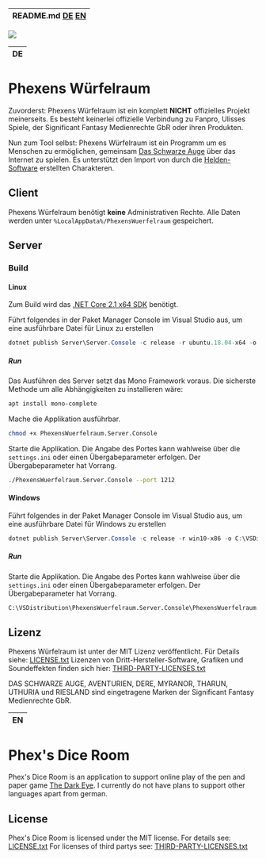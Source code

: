 | README.md  [DE](#phexens-würfelraum) [EN](#phexs-dice-room) |
|:---|

![](Ui/Ui.Desktop/Resources/AppIcon.ico)

| DE |
|:---|

# Phexens Würfelraum
Zuvorderst: Phexens Würfelraum ist ein komplett __NICHT__ offizielles Projekt meinerseits. Es besteht keinerlei offizielle Verbindung zu Fanpro, Ulisses Spiele, der Significant Fantasy Medienrechte GbR oder ihren Produkten.

Nun zum Tool selbst: Phexens Würfelraum ist ein Programm um es Menschen zu ermöglichen, gemeinsam [Das Schwarze Auge](http://www.ulisses-spiele.de/sortiment/rollenspiele/das-schwarze-auge/) über das Internet zu spielen. Es unterstützt den Import von durch die [Helden-Software](https://www.helden-software.de/) erstellten Charakteren.

## Client

Phexens Würfelraum benötigt __keine__ Administrativen Rechte. Alle Daten werden unter `%LocalAppData%/PhexensWuerfelraum` gespeichert.

## Server

### Build
#### Linux

Zum Build wird das [.NET Core 2.1 x64 SDK](https://dotnet.microsoft.com/download/visual-studio-sdks) benötigt.

Führt folgendes in der Paket Manager Console im Visual Studio aus, um eine ausführbare Datei für Linux zu erstellen
```powershell
dotnet publish Server\Server.Console -c release -r ubuntu.18.04-x64 -o C:\VSDistribution\PhexensWuerfelraum.Server.Console
```

##### Run
Das Ausführen des Server setzt das Mono Framework voraus. Die sicherste Methode um alle Abhängigkeiten zu installieren wäre:
```bash
apt install mono-complete
```

Mache die Applikation ausführbar.
```bash
chmod +x PhexensWuerfelraum.Server.Console
```

Starte die Applikation. Die Angabe des Portes kann wahlweise über die `settings.ini` oder einen Übergabeparameter erfolgen. Der Übergabeparameter hat Vorrang.
```bash
./PhexensWuerfelraum.Server.Console --port 1212
```

#### Windows

Führt folgendes in der Paket Manager Console im Visual Studio aus, um eine ausführbare Datei für Windows zu erstellen
```powershell
dotnet publish Server\Server.Console -c release -r win10-x86 -o C:\VSDistribution\PhexensWuerfelraum.Server.Console
```

##### Run

Starte die Applikation. Die Angabe des Portes kann wahlweise über die `settings.ini` oder einen Übergabeparameter erfolgen. Der Übergabeparameter hat Vorrang.
```bash
C:\VSDistribution\PhexensWuerfelraum.Server.Console\PhexensWuerfelraum.Server.Console.exe --port 1212
```

## Lizenz

Phexens Würfelraum ist unter der MIT Lizenz veröffentlicht. 
Für Details siehe: [LICENSE.txt](LICENSE)
Lizenzen von Dritt-Hersteller-Software, Grafiken und Soundeffekten finden sich hier: [THIRD-PARTY-LICENSES.txt](THIRD-PARTY-LICENSES.txt)

DAS SCHWARZE AUGE, AVENTURIEN, DERE, MYRANOR, THARUN, UTHURIA und RIESLAND sind eingetragene Marken der Significant Fantasy Medienrechte GbR.

| EN |
|:---|

# Phex's Dice Room
Phex's Dice Room is an application to support online play of the pen and paper game [The Dark Eye](https://www.ulisses-us.com/games/the-dark-eye/).
I currently do not have plans to support other languages apart from german.

## License
Phex's Dice Room is licensed under the MIT license.
For details see: [LICENSE.txt](LICENSE)
For licenses of third partys see: [THIRD-PARTY-LICENSES.txt](THIRD-PARTY-LICENSES.txt)

